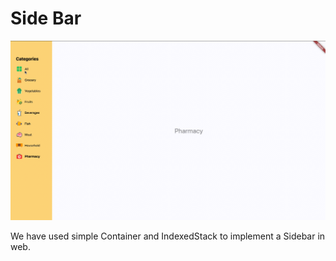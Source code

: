 # Side Bar

![](assets/sidebar.gif)

We have used simple Container and IndexedStack to implement a Sidebar in web.
